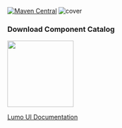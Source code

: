 [![Maven Central](https://img.shields.io/maven-central/v/com.nomanr/lumo)](https://search.maven.org/artifact/com.nomanr/lumo)
![cover](https://github.com/user-attachments/assets/2fd3d27f-7cea-4b64-a9d7-16313d772402)

### Download Component Catalog

<img src="https://github.com/user-attachments/assets/505530d4-3174-4e02-8013-53bd5ce7b7ef" width="150">

[Lumo UI Documentation](https://lumo.nomanr.com)
